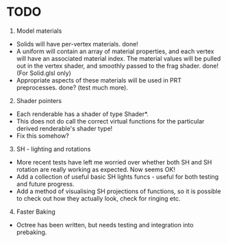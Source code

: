 TODO
=========

1. Model materials
 * Solids will have per-vertex materials. done!
 * A uniform will contain an array of material properties, and
    each vertex will have an associated material index. The material
    values will be pulled out in the vertex shader, and smoothly passed
    to the frag shader. done! (For Solid.glsl only)
 * Appropriate aspects of these materials will be used in PRT preprocesses. done? (test much more).

2. Shader pointers
 * Each renderable has a shader of type Shader*.
 * This does not do call the correct virtual functions for the particular
    derived renderable's shader type!
 * Fix this somehow?

3. SH - lighting and rotations
 * More recent tests have left me worried over whether both SH and 
    SH rotation are really working as expected. Now seems OK!
 * Add a collection of useful basic SH lights funcs - useful for both
    testing and future progress.
 * Add a method of visualising SH projections of functions, so it is possible
    to check out how they actually look, check for ringing etc.

4. Faster Baking
 * Octree has been written, but needs testing and integration into prebaking.
